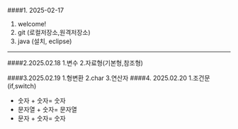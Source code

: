 ####1. 2025-02-17
1. welcome!
2. git (로컬저장소,원격저장소)
3. java (설치, eclipse)


 ---

 ####2.2025.02.18
 1.변수
 2.자료형(기본형,참조형)

 ####3.2025.02.19
 1.형변환
 2.char
 3.연산자
 ####4. 2025.02.20
 1.조건문(if,switch)
 * 숫자 + 숫자= 숫자
 * 문자열 + 숫자= 문자열
 * 문자 + 숫자= 숫자
   


